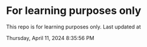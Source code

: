 # For learning purposes only
This repo is for learning purposes only.
Last updated at

Thursday, April 11, 2024 8:35:56 PM

